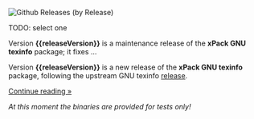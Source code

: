 ![Github Releases (by Release)](https://img.shields.io/github/downloads/xpack-dev-tools/texinfo-xpack/v{{releaseVersion}}/total.svg)

TODO: select one

Version **{{releaseVersion}}** is a maintenance release of the **xPack GNU texinfo** package; it fixes ...

Version **{{releaseVersion}}** is a new release of the **xPack GNU texinfo** package, following the upstream GNU texinfo [release](https://ftp.gnu.org/gnu/texinfo/).

[Continue reading »](will-be-updated-shortly)

_At this moment the binaries are provided for tests only!_
